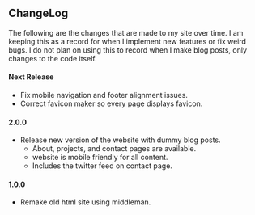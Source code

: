 ## ChangeLog

The following are the changes that are made to my site over time. I am keeping
this as a record for when I implement new features or fix weird bugs. I do
not plan on using this to record when I make blog posts, only changes to the
code itself.

#### Next Release

- Fix mobile navigation and footer alignment issues.
- Correct favicon maker so every page displays favicon.

#### 2.0.0

- Release new version of the website with dummy blog posts.
  - About, projects, and contact pages are available.
  - website is mobile friendly for all content.
  - Includes the twitter feed on contact page.

#### 1.0.0

- Remake old html site using middleman.
